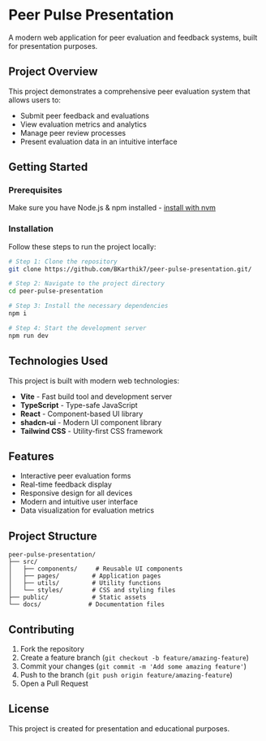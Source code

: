 # Peer Pulse Presentation

A modern web application for peer evaluation and feedback systems, built for presentation purposes.

## Project Overview

This project demonstrates a comprehensive peer evaluation system that allows users to:
- Submit peer feedback and evaluations
- View evaluation metrics and analytics
- Manage peer review processes
- Present evaluation data in an intuitive interface

## Getting Started

### Prerequisites

Make sure you have Node.js & npm installed - [install with nvm](https://github.com/nvm-sh/nvm#installing-and-updating)

### Installation

Follow these steps to run the project locally:

```sh
# Step 1: Clone the repository
git clone https://github.com/BKarthik7/peer-pulse-presentation.git/

# Step 2: Navigate to the project directory
cd peer-pulse-presentation

# Step 3: Install the necessary dependencies
npm i

# Step 4: Start the development server
npm run dev
```

## Technologies Used

This project is built with modern web technologies:

- **Vite** - Fast build tool and development server
- **TypeScript** - Type-safe JavaScript
- **React** - Component-based UI library
- **shadcn-ui** - Modern UI component library
- **Tailwind CSS** - Utility-first CSS framework

## Features

- Interactive peer evaluation forms
- Real-time feedback display
- Responsive design for all devices
- Modern and intuitive user interface
- Data visualization for evaluation metrics

## Project Structure

```
peer-pulse-presentation/
├── src/
│   ├── components/     # Reusable UI components
│   ├── pages/         # Application pages
│   ├── utils/         # Utility functions
│   └── styles/        # CSS and styling files
├── public/            # Static assets
└── docs/             # Documentation files
```

## Contributing

1. Fork the repository
2. Create a feature branch (`git checkout -b feature/amazing-feature`)
3. Commit your changes (`git commit -m 'Add some amazing feature'`)
4. Push to the branch (`git push origin feature/amazing-feature`)
5. Open a Pull Request

## License

This project is created for presentation and educational purposes.

